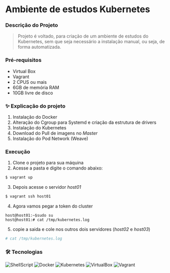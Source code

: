 # Ambiente de estudos Kubernetes

### Descrição do Projeto
> Projeto é voltado, para criação de um ambiente de estudos do Kubernetes,
> sem que seja necessário a instalação manual, ou seja, de forma automatizada.

### Pré-requisitos
- Virtual Box
- Vagrant
- 2 CPUS ou mais
- 6GB de memória RAM
- 10GB livre de disco

### ✨ Explicação do projeto
1. Instalação do Docker
2. Alteração do Cgroup para Systemd e criação da estrutura de drivers
3. Instalação do Kubernetes
4. Download do Pull de imagens no _Master_
5. Instalação do Pod Network (Weave)

### Execução

1. Clone o projeto para sua máquina
2. Acesse a pasta e digite o comando abaixo:

```sh
$ vagrant up
```

3. Depois acesse o servidor _host01_
```sh
$ vagrant ssh host01
```
4. Agora vamos pegar a token do cluster
```console
host@host01:~$sudo su
host@host01:# cat /tmp/kubernetes.log
```
5. copie a saida e cole nos outros dois servidores (_host02_ e _host03_)
```sh
# cat /tmp/kubernetes.log
```


### 🛠 Tecnologias

![ShellScript](https://img.shields.io/badge/-ShellScript-000000?style=for-the-badge&logo=gnu-bash&logoColor=white)
![Docker](https://img.shields.io/badge/-Docker-181717?style=for-the-badge&logo=docker)
![Kubernetes](https://img.shields.io/badge/-Kubernetes-181717?style=for-the-badge&logo=kubernetes)
![VirtualBox](https://img.shields.io/badge/-VirtualBox-181717?style=for-the-badge&logo=virtualbox)
![Vagrant](https://img.shields.io/badge/-Vagrant-181717?style=for-the-badge&logo=vagrant)
